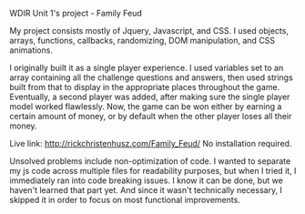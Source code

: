 WDIR Unit 1's project - Family Feud 

My project consists mostly of Jquery, Javascript, and CSS. I used objects, arrays, functions, callbacks, randomizing, DOM manipulation, and CSS animations.

I originally built it as a single player experience. I used variables set to an array containing all the challenge questions and answers, then used strings built from that to display in the appropriate places throughout the game. Eventually, a second player was added, after making sure the single player model worked flawlessly. Now, the game can be won either by earning a certain amount of money, or by default when the other player loses all their money.

Live link: http://rickchristenhusz.com/Family_Feud/ No installation required.

Unsolved problems include non-optimization of code. I wanted to separate my js code across multiple files for readability purposes, but when I tried it, I immediately ran into code breaking issues. I know it can be done, but we haven't learned that part yet. And since it wasn't technically necessary, I skipped it in order to focus on most functional improvements.
